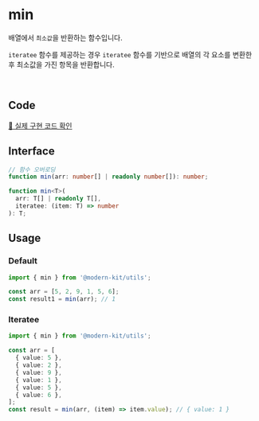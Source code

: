 # min

배열에서 `최소값`을 반환하는 함수입니다.

`iteratee` 함수를 제공하는 경우 `iteratee` 함수를 기반으로 배열의 각 요소를 변환한 후 최소값을 가진 항목을 반환합니다.

<br />

## Code
[🔗 실제 구현 코드 확인](https://github.com/modern-agile-team/modern-kit/blob/main/packages/utils/src/math/min/index.ts)

## Interface
```ts title="typescript"
// 함수 오버로딩
function min(arr: number[] | readonly number[]): number;

function min<T>(
  arr: T[] | readonly T[],
  iteratee: (item: T) => number
): T;
```

## Usage
### Default
```ts title="typescript"
import { min } from '@modern-kit/utils';

const arr = [5, 2, 9, 1, 5, 6];
const result1 = min(arr); // 1
```

### Iteratee
```ts title="typescript"
import { min } from '@modern-kit/utils';

const arr = [
  { value: 5 },
  { value: 2 },
  { value: 9 },
  { value: 1 },
  { value: 5 },
  { value: 6 },
];
const result = min(arr, (item) => item.value); // { value: 1 }
```

